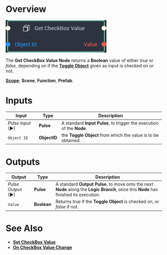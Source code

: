 # Overview

![The Get CheckBox Value Node.](../../../.gitbook/assets/getcheckboxvaluenode20241.png)

The **Get CheckBox Value Node** returns a **Boolean** value of either *true* or *false*, depending on if the [**Toggle Object**](../../../objects-and-types/scene2d-objects/gui/toggle.md) given as input is checked on or not.

[**Scope**](../../overview.md#scopes): **Scene**, **Function**, **Prefab**.


# Inputs

|Input|Type|Description|
|---|---|---|
|*Pulse Input* (►)|**Pulse**|A standard **Input Pulse**, to trigger the execution of the **Node**.|
|`Object ID`|**ObjectID**|the **Toggle Object** from which the value is to be obtained.|

# Outputs

|Output|Type|Description|
|---|---|---|
|*Pulse Output* (►)|**Pulse**|A standard **Output Pulse**, to move onto the next **Node** along the **Logic Branch**, once this **Node** has finished its execution.|
|`Value`|**Boolean**|Returns *true* if the **Toggle Object** is checked on, or *false* if not.|

# See Also

* [**Set CheckBox Value**](set-checkbox-value.md)
* [**On CheckBox Value Change**](../../events/object/on-checkbox-value-change.md)

